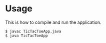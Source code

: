 # Usage

This is how to compile and run the application.
```
$ javac TicTacToeApp.java
$ java TicTacToeApp
```
